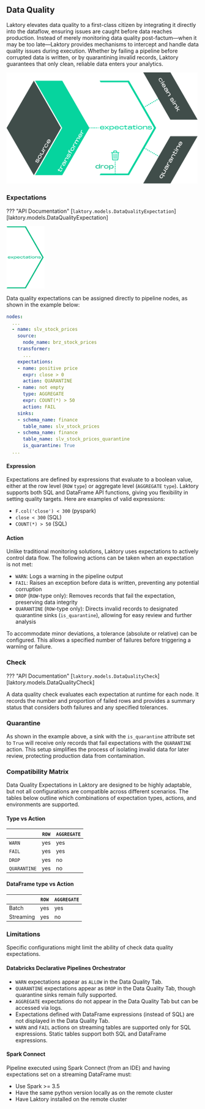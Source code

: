 ## Data Quality

Laktory elevates data quality to a first-class citizen by integrating it
directly into the dataflow, ensuring issues are caught before data reaches
production. Instead of merely monitoring data quality post-factum—when it may be
too late—Laktory provides mechanisms to intercept and handle data quality issues
during execution. Whether by failing a pipeline before corrupted data is
written, or by quarantining invalid records, Laktory guarantees that only clean,
reliable data enters your analytics.

<img src="/../../images/diagrams/expectations_diagram.png" alt="node transformer" width="500"/>

### Expectations

??? "API Documentation"
[`laktory.models.DataQualityExpectation`][laktory.models.DataQualityExpectation]<br>

<img src="/../../images/diagrams/expectations_logo.png" alt="node transformer" width="100"/>

Data quality expectations can be assigned directly to pipeline nodes, as shown
in the example below:

```yaml
nodes:
  ...
  - name: slv_stock_prices
    source:
      node_name: brz_stock_prices
    transformer:
      ...
    expectations:
    - name: positive price
      expr: close > 0
      action: QUARANTINE
    - name: not empty
      type: AGGREGATE
      expr: COUNT(*) > 50
      action: FAIL
    sinks:
    - schema_name: finance
      table_name: slv_stock_prices
    - schema_name: finance
      table_name: slv_stock_prices_quarantine
      is_quarantine: True
  ...
```

#### Expression

Expectations are defined by expressions that evaluate to a boolean value, either
at the row level (`ROW` `type`) or aggregate level (`AGGREGATE` `type`). Laktory
supports both SQL and DataFrame API functions, giving you flexibility in setting
quality targets. Here are examples of valid expressions:

- `F.col('close') < 300` (pyspark)
- `close < 300` (SQL)
- `COUNT(*) > 50` (SQL)

#### Action

Unlike traditional monitoring solutions, Laktory uses expectations to actively
control data flow. The following actions can be taken when an expectation is not
met:

- `WARN`: Logs a warning in the pipeline output
- `FAIL`: Raises an exception before data is written, preventing any potential
  corruption
- `DROP` (`ROW`-type only): Removes records that fail the expectation,
  preserving data integrity
- `QUARANTINE` (`ROW`-type only): Directs invalid records to designated
  quarantine sinks (`is_quarantine`), allowing for easy review and further
  analysis

To accommodate minor deviations, a tolerance (absolute or relative) can be
configured. This allows a specified number of failures before triggering a
warning or failure.

### Check

??? "API Documentation"
[`laktory.models.DataQualityCheck`][laktory.models.DataQualityCheck]<br>

A data quality check evaluates each expectation at runtime for each node. It
records the number and proportion of failed rows and provides a summary status
that considers both failures and any specified tolerances.

### Quarantine

As shown in the example above, a sink with the `is_quarantine` attribute set to
`True` will receive only records that fail expectations with the `QUARANTINE`
action. This setup simplifies the process of isolating invalid data for later
review, protecting production data from contamination.

### Compatibility Matrix

Data Quality Expectations in Laktory are designed to be highly adaptable, but
not all configurations are compatible across different scenarios. The tables
below outline which combinations of expectation types, actions, and environments
are supported.

#### Type vs Action

|              | `ROW` | `AGGREGATE` |
| ------------ | ----- | ----------- |
| `WARN`       | yes   | yes         |
| `FAIL`       | yes   | yes         |
| `DROP`       | yes   | no          |
| `QUARANTINE` | yes   | no          |

#### DataFrame type vs Action

|           | `ROW` | `AGGREGATE` |
| --------- | ----- | ----------- |
| Batch     | yes   | yes         |
| Streaming | yes   | no          |

### Limitations

Specific configurations might limit the ability of check data quality expectations.

#### Databricks Declarative Pipelines Orchestrator

- `WARN` expectations appear as `ALLOW` in the Data Quality Tab.
- `QUARANTINE` expectations appear as `DROP` in the Data Quality Tab,
  though quarantine sinks remain fully supported.
- `AGGREGATE` expectations do not appear in the Data Quality Tab but can
  be accessed via logs.
- Expectations defined with DataFrame expressions (instead of SQL) are not
  displayed in the Data Quality Tab.
- `WARN` and `FAIL` actions on streaming tables are supported only for SQL
  expressions. Static tables support both SQL and DataFrame expressions.

#### Spark Connect

Pipeline executed using Spark Connect (from an IDE) and having expectations set on a 
streaming DataFrame must:

- Use Spark >= 3.5
- Have the same python version locally as on the remote cluster
- Have Laktory installed on the remote cluster
